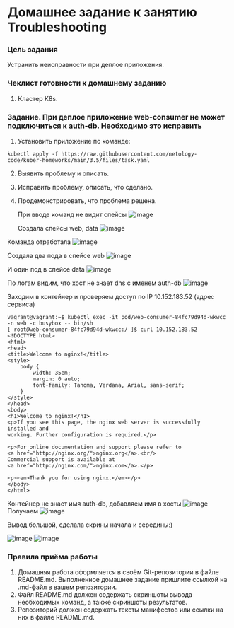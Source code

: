 # Домашнее задание к занятию Troubleshooting

### Цель задания

Устранить неисправности при деплое приложения.

### Чеклист готовности к домашнему заданию

1. Кластер K8s.

### Задание. При деплое приложение web-consumer не может подключиться к auth-db. Необходимо это исправить

1. Установить приложение по команде:
```shell
kubectl apply -f https://raw.githubusercontent.com/netology-code/kuber-homeworks/main/3.5/files/task.yaml
```
2. Выявить проблему и описать.
3. Исправить проблему, описать, что сделано.
4. Продемонстрировать, что проблема решена.

   При вводе команд не видит спейсы
   ![image](https://github.com/EkaterinaLaricheva/Kubernetes/assets/91233405/7d14b059-b9ed-4cb4-8378-216870088367)

   Создала спейсы web, data
   ![image](https://github.com/EkaterinaLaricheva/Kubernetes/assets/91233405/6c976057-a9d7-4ca7-bab5-f06c09c42d48)

Команда отработала
![image](https://github.com/EkaterinaLaricheva/Kubernetes/assets/91233405/b0178ba5-447e-4ca1-a83f-7dccd83f7593)

Создала два пода в спейсе web
![image](https://github.com/EkaterinaLaricheva/Kubernetes/assets/91233405/70fda671-cb33-4b8f-a435-b0fe9ce86511)

И один под в спейсе data
![image](https://github.com/EkaterinaLaricheva/Kubernetes/assets/91233405/b6565cd3-4cd1-487e-b805-c45f36c274cb)

По логам видим, что хост не знает dns с именем auth-db
![image](https://github.com/EkaterinaLaricheva/Kubernetes/assets/91233405/b44afcb1-e051-4c79-94aa-c8a214e2bd59)

Заходим в контейнер и проверяем доступ по IP 10.152.183.52 (адрес сервиса)
~~~
vagrant@vagrant:~$ kubectl exec -it pod/web-consumer-84fc79d94d-wkwcc -n web -c busybox -- bin/sh
[ root@web-consumer-84fc79d94d-wkwcc:/ ]$ curl 10.152.183.52
<!DOCTYPE html>
<html>
<head>
<title>Welcome to nginx!</title>
<style>
    body {
        width: 35em;
        margin: 0 auto;
        font-family: Tahoma, Verdana, Arial, sans-serif;
    }
</style>
</head>
<body>
<h1>Welcome to nginx!</h1>
<p>If you see this page, the nginx web server is successfully installed and
working. Further configuration is required.</p>

<p>For online documentation and support please refer to
<a href="http://nginx.org/">nginx.org</a>.<br/>
Commercial support is available at
<a href="http://nginx.com/">nginx.com</a>.</p>

<p><em>Thank you for using nginx.</em></p>
</body>
</html>
~~~
Контейнер не знает имя auth-db, добавляем имя в хосты
![image](https://github.com/EkaterinaLaricheva/Kubernetes/assets/91233405/7b5140a9-b5be-4483-9fbe-d0c303d6de95)
Получаем
![image](https://github.com/EkaterinaLaricheva/Kubernetes/assets/91233405/2a9d44b1-e2e6-45c1-a37f-ecc56e783bbb)

Вывод большой, сделала скрины начала и середины:)

![image](https://github.com/EkaterinaLaricheva/Kubernetes/assets/91233405/071e8ecf-d664-4587-a3f2-e00638b6a39a)
![image](https://github.com/EkaterinaLaricheva/Kubernetes/assets/91233405/1d96b0c2-be7e-4c7e-9d14-4fca38cfab17)

### Правила приёма работы

1. Домашняя работа оформляется в своём Git-репозитории в файле README.md. Выполненное домашнее задание пришлите ссылкой на .md-файл в вашем репозитории.
2. Файл README.md должен содержать скриншоты вывода необходимых команд, а также скриншоты результатов.
3. Репозиторий должен содержать тексты манифестов или ссылки на них в файле README.md.
